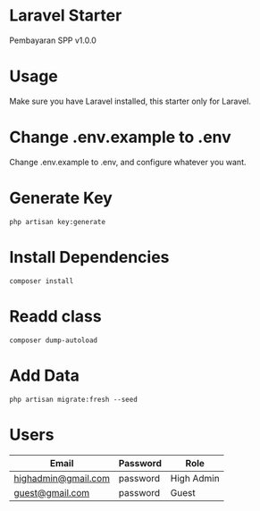 # Laravel Starter

Pembayaran SPP v1.0.0

# Usage

Make sure you have Laravel installed, this starter only for Laravel.

# Change .env.example to .env

Change .env.example to .env, and configure whatever you want.

# Generate Key

```
php artisan key:generate
```

# Install Dependencies

```
composer install
```

# Readd class

```
composer dump-autoload
```

# Add Data

```
php artisan migrate:fresh --seed
```

# Users

| Email               | Password | Role       |
| ------------------- | -------- | ---------- |
| highadmin@gmail.com | password | High Admin |
| guest@gmail.com     | password | Guest      |
